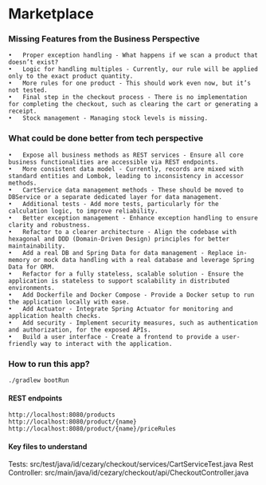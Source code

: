 # Marketplace

### Missing Features from the Business Perspective

	•	Proper exception handling - What happens if we scan a product that doesn’t exist?
	•	Logic for handling multiples - Currently, our rule will be applied only to the exact product quantity.
	•	More rules for one product - This should work even now, but it’s not tested.
	•	Final step in the checkout process - There is no implementation for completing the checkout, such as clearing the cart or generating a receipt.
	•	Stock management - Managing stock levels is missing.

### What could be done better from tech perspective

	•	Expose all business methods as REST services - Ensure all core business functionalities are accessible via REST endpoints.
	•	More consistent data model - Currently, records are mixed with standard entities and Lombok, leading to inconsistency in accessor methods.
	•	CartService data management methods - These should be moved to DBService or a separate dedicated layer for data management.
	•	Additional tests - Add more tests, particularly for the calculation logic, to improve reliability.
	•	Better exception management - Enhance exception handling to ensure clarity and robustness.
	•	Refactor to a clearer architecture - Align the codebase with hexagonal and DDD (Domain-Driven Design) principles for better maintainability.
	•	Add a real DB and Spring Data for data management - Replace in-memory or mock data handling with a real database and leverage Spring Data for ORM.
	•	Refactor for a fully stateless, scalable solution - Ensure the application is stateless to support scalability in distributed environments.
	•	Add Dockerfile and Docker Compose - Provide a Docker setup to run the application locally with ease.
	•	Add Actuator - Integrate Spring Actuator for monitoring and application health checks.
	•	Add security - Implement security measures, such as authentication and authorization, for the exposed APIs.
	•	Build a user interface - Create a frontend to provide a user-friendly way to interact with the application.

### How to run this app?

```shell
./gradlew bootRun
```

#### REST endpoints

```shell
http://localhost:8080/products
http://localhost:8080/product/{name}
http://localhost:8080/product/{name}/priceRules
```

#### Key files to understand 

Tests: src/test/java/id/cezary/checkout/services/CartServiceTest.java
Rest Controller: src/main/java/id/cezary/checkout/api/CheckoutController.java